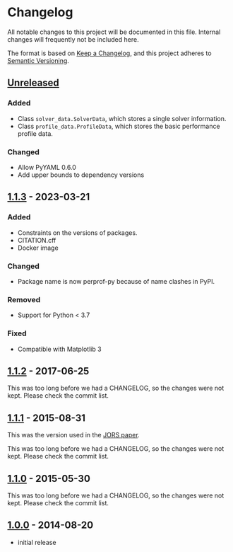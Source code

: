 # Changelog

All notable changes to this project will be documented in this file.
Internal changes will frequently not be included here.

The format is based on [Keep a Changelog],
and this project adheres to [Semantic Versioning].

## [Unreleased]

### Added

- Class `solver_data.SolverData`, which stores a single solver information.
- Class `profile_data.ProfileData`, which stores the basic performance profile data.

### Changed

- Allow PyYAML 0.6.0
- Add upper bounds to dependency versions

## [1.1.3] - 2023-03-21

### Added

- Constraints on the versions of packages.
- CITATION.cff
- Docker image

### Changed

- Package name is now perprof-py because of name clashes in PyPI.

### Removed

- Support for Python < 3.7

### Fixed

- Compatible with Matplotlib 3

## [1.1.2] - 2017-06-25

This was too long before we had a CHANGELOG, so the changes were not kept.
Please check the commit list.

## [1.1.1] - 2015-08-31

This was the version used in the [JORS paper].

This was too long before we had a CHANGELOG, so the changes were not kept.
Please check the commit list.

## [1.1.0] - 2015-05-30

This was too long before we had a CHANGELOG, so the changes were not kept.
Please check the commit list.

## [1.0.0] - 2014-08-20

- initial release

<!-- Links -->
[keep a changelog]: https://keepachangelog.com/en/1.0.0/
[semantic versioning]: https://semver.org/spec/v2.0.0.html
[JORS paper]: https://openresearchsoftware.metajnl.com/articles/10.5334/jors.81/

<!-- Versions -->
[unreleased]: https://github.com/abelsiqueira/perprof-py/compare/v1.1.3...HEAD
[1.1.3]: https://github.com/abelsiqueira/perprof-py/compare/v1.1.2...v1.1.3
[1.1.2]: https://github.com/abelsiqueira/perprof-py/compare/v1.1.1...v1.1.2
[1.1.1]: https://github.com/abelsiqueira/perprof-py/compare/v1.1.0...v1.1.1
[1.1.0]: https://github.com/abelsiqueira/perprof-py/compare/v1.0.0...v1.1.0
[1.0.0]: https://github.com/abelsiqueira/perprof-py/releases/tag/v1.0.0
